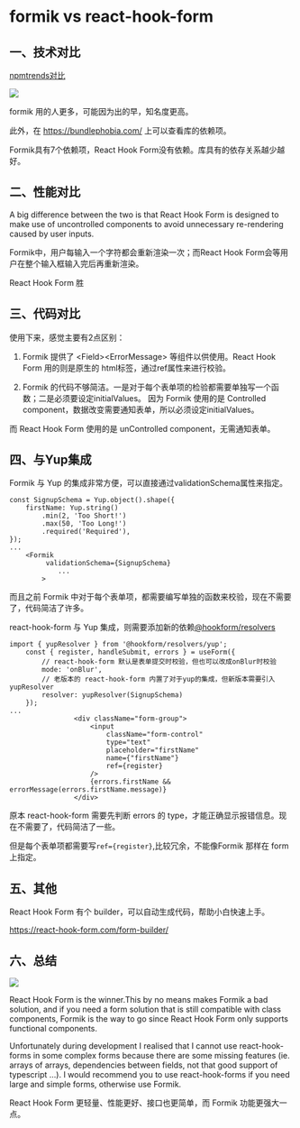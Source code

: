 # formik vs react-hook-form

## 一、技术对比

[npmtrends对比](https://www.npmtrends.com/formik-vs-react-hook-form)

![](https://i.loli.net/2020/12/01/xzlyRc3WOXLtoIu.png)

formik 用的人更多，可能因为出的早，知名度更高。

此外，在 https://bundlephobia.com/ 上可以查看库的依赖项。

Formik具有7个依赖项，React Hook Form没有依赖。库具有的依存关系越少越好。

## 二、性能对比

 A big difference between the two is that React Hook Form is designed to make use of uncontrolled components to avoid unnecessary re-rendering caused by user inputs.

Formik中，用户每输入一个字符都会重新渲染一次；而React Hook Form会等用户在整个输入框输入完后再重新渲染。

React Hook Form 胜

## 三、代码对比

使用下来，感觉主要有2点区别：

1. Formik 提供了 \<Field>\<ErrorMessage> 等组件以供使用。React Hook Form 用的则是原生的 html标签，通过ref属性来进行校验。

2. Formik 的代码不够简洁。一是对于每个表单项的检验都需要单独写一个函数；二是必须要设定initialValues。
  因为 Formik 使用的是 Controlled component，数据改变需要通知表单，所以必须设定initialValues。

  而 React Hook Form 使用的是 unControlled component，无需通知表单。

## 四、与Yup集成

Formik 与 Yup 的集成非常方便，可以直接通过validationSchema属性来指定。

```react
const SignupSchema = Yup.object().shape({
    firstName: Yup.string()
        .min(2, 'Too Short!')
        .max(50, 'Too Long!')
        .required('Required'),
});
...
	<Formik
         validationSchema={SignupSchema}
            ...
        >
```

而且之前 Formik 中对于每个表单项，都需要编写单独的函数来校验，现在不需要了，代码简洁了许多。

react-hook-form 与 Yup 集成，则需要添加新的依赖[@hookform/resolvers](https://github.com/react-hook-form/resolvers )

```react
import { yupResolver } from '@hookform/resolvers/yup';
    const { register, handleSubmit, errors } = useForm({
        // react-hook-form 默认是表单提交时校验，但也可以改成onBlur时校验
        mode: 'onBlur',
        // 老版本的 react-hook-form 内置了对于yup的集成，但新版本需要引入 yupResolver
        resolver: yupResolver(SignupSchema)
    });
...
                <div className="form-group">
                    <input
                        className="form-control"
                        type="text"
                        placeholder="firstName"
                        name={"firstName"}
                        ref={register}
                    />
                    {errors.firstName && errorMessage(errors.firstName.message)}
                </div>
```

原本 react-hook-form 需要先判断 errors 的 type，才能正确显示报错信息。现在不需要了，代码简洁了一些。

但是每个表单项都需要写``ref={register}``,比较冗余，不能像Formik 那样在 form上指定。

## 五、其他

React Hook Form 有个 builder，可以自动生成代码，帮助小白快速上手。

 https://react-hook-form.com/form-builder/

## 六、总结

![](https://i.loli.net/2020/12/01/BLZXID1Cr82M95p.png)

React Hook Form is the winner.This by no means makes Formik a bad solution, and if you need a form solution that is still compatible with class components, Formik is the way to go since React Hook Form only supports functional components.

Unfortunately during development I realised that I cannot use react-hook-forms in some complex forms because there are some missing features (ie. arrays of arrays, dependencies between fields, not that good support of typescript ...). I would recommend you to use react-hook-forms if you need large and simple forms, otherwise use Formik.

React Hook Form 更轻量、性能更好、接口也更简单，而 Formik 功能更强大一点。